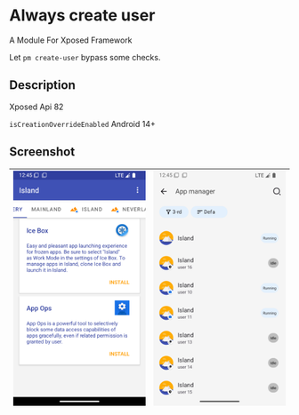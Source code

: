 # Always create user

A Module For Xposed Framework

Let `pm create-user` bypass some checks.

## Description

Xposed Api 82

`isCreationOverrideEnabled` Android 14+

## Screenshot

| ![Island](/docs/img/Island.png) | ![Thanox](/docs/img/Thanox.png) |
|---------------------------------|---------------------------------|